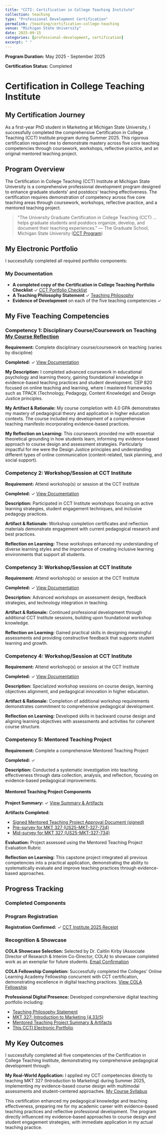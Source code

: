 ```yaml
---
title: "CCTI: Certification in College Teaching Institute"
collection: teaching
type: "Professional Development Certification"
permalink: /teaching/certification-college-teaching
venue: "Michigan State University"
date: 2025-09-15
categories: [professional-development, certification]
excerpt: " "
---
```


<!-- excerpt-end -->
**Program Duration:** May 2025 - September 2025

**Certification Status:** Completed

# Certification in College Teaching Institute

## My Certification Journey

As a first-year PhD student in Marketing at Michigan State University, I successfully completed the comprehensive Certification in College Teaching (CCT) Institute program during Summer 2025. This rigorous certification required me to demonstrate mastery across five core teaching competencies through coursework, workshops, reflective practice, and an original mentored teaching project.

## Program Overview

The Certification in College Teaching (CCT) Institute at Michigan State University is a comprehensive professional development program designed to enhance graduate students' and postdocs' teaching effectiveness. The certification requires demonstration of competency across five core teaching areas through coursework, workshops, reflective practice, and a mentored teaching project.

> "The University Graduate Certification in College Teaching (CCT) ... helps graduate students and postdocs organize, develop, and document their teaching experiences." — The Graduate School, Michigan State University ([CCT Program](https://grad.msu.edu/CCTP))

## My Electronic Portfolio

I successfully completed all required portfolio components:

### My Documentation
- **A completed copy of the Certification in College Teaching Portfolio Checklist** ✓ [CCT Portfolio Checklist](/files/CCTI/2_CCT_Portfolio_Checklist_Minghao_Wang.pdf)
- **A Teaching Philosophy Statement** ✓ [Teaching Philosophy](/files/CCTI/10_TEACHING_PHILOSOPHY_STATEMENT_Minghao.pdf)
- **Evidence of Development** on each of the five teaching competencies ✓

## My Five Teaching Competencies

### Competency 1: Disciplinary Course/Coursework on Teaching [My Course Reflection](/teaching/2025-summer-cep-820)
**Requirement:** Complete disciplinary course/coursework on teaching (varies by discipline)

**Completed:** ✓ [View Documentation](/files/CCTI/3_Competency_1_CEP_820_4_0.pdf)

**My Description:** I completed advanced coursework in educational psychology and learning theory, gaining foundational knowledge in evidence-based teaching practices and student development. CEP 820 focused on online teaching and learning, where I mastered frameworks such as TPACK (Technology, Pedagogy, Content Knowledge) and Design Justice principles.

**My Artifact & Rationale:** My course completion with 4.0 GPA demonstrates my mastery of pedagogical theory and application in higher education contexts. The course included my development of a comprehensive teaching manifesto incorporating evidence-based practices.

**My Reflection on Learning:** This coursework provided me with essential theoretical grounding in how students learn, informing my evidence-based approach to course design and assessment strategies. Particularly impactful for me were the Design Justice principles and understanding different types of online communication (content-related, task planning, and social support).

### Competency 2: Workshop/Session at CCT Institute
**Requirement:** Attend workshop(s) or session at the CCT Institute

**Completed:** ✓ [View Documentation](/files/CCTI/4_Competency_2_and_3.pdf)

**Description:** Participated in CCT Institute workshops focusing on active learning strategies, student engagement techniques, and inclusive pedagogy practices.

**Artifact & Rationale:** Workshop completion certificates and reflection materials demonstrate engagement with current pedagogical research and best practices.

**Reflection on Learning:** These workshops enhanced my understanding of diverse learning styles and the importance of creating inclusive learning environments that support all students.

### Competency 3: Workshop/Session at CCT Institute
**Requirement:** Attend workshop(s) or session at the CCT Institute

**Completed:** ✓ [View Documentation](/files/CCTI/4_Competency_2_and_3.pdf)

**Description:** Advanced workshops on assessment design, feedback strategies, and technology integration in teaching.

**Artifact & Rationale:** Continued professional development through additional CCT Institute sessions, building upon foundational workshop knowledge.

**Reflection on Learning:** Gained practical skills in designing meaningful assessments and providing constructive feedback that supports student learning and growth.

### Competency 4: Workshop/Session at CCT Institute
**Requirement:** Attend workshop(s) or session at the CCT Institute

**Completed:** ✓ [View Documentation](/files/CCTI/5_Competency_4.pdf)

**Description:** Specialized workshop sessions on course design, learning objectives alignment, and pedagogical innovation in higher education.

**Artifact & Rationale:** Completion of additional workshop requirements demonstrates commitment to comprehensive pedagogical development.

**Reflection on Learning:** Developed skills in backward course design and aligning learning objectives with assessments and activities for coherent course structure.

### Competency 5: Mentored Teaching Project
**Requirement:** Complete a comprehensive Mentored Teaching Project

**Completed:** ✓ 

**Description:** Conducted a systematic investigation into teaching effectiveness through data collection, analysis, and reflection, focusing on evidence-based pedagogical improvements.

#### Mentored Teaching Project Components

**Project Summary:** ✓ [View Summary & Artifacts](/files/CCTI/8_Competency_5_Summary_Artifacrs.pdf)

**Artifacts Completed:**
 - [Signed Mentored Teaching Project Approval Document (signed)](/files/CCTI/7_Competency_5_Mentored_Teaching_Project_Document_Graduate_Student_Minghao%28MZ_signed%29.pdf)
 - [Pre-survey for MKT 327 (US25-MKT-327-734)](/files/CCTI/11_US25-MKT-327-734_Pre.pdf)
 - [Mid-survey for MKT 327 (US25-MKT-327-734)](/files/CCTI/12_US25-MKT-327-734_Mid.pdf)

**Evaluation:** Project assessed using the Mentored Teaching Project Evaluation Rubric

**Reflection on Learning:** This capstone project integrated all previous competencies into a practical application, demonstrating the ability to systematically evaluate and improve teaching practices through evidence-based approaches.

## Progress Tracking

### Completed Components

### Program Registration
**Registration Confirmed:** ✓ [CCT Institute 2025 Receipt](/files/CCTI/1_CCT_Institute_2025_Receipt.pdf)

### Recognition & Showcase
**COLA Showcase Selection:** Selected by Dr. Caitlin Kirby (Associate Director of Research & Interim Co-Director, COLA) to showcase completed work as an exemplar for future students. [Email Confirmation](/files/CCTI/9_Re_Sharing_your_professional_website.pdf)

**COLA Fellowship Completion:** Successfully completed the Colleges' Online Learning Academy Fellowship concurrent with CCT certification, demonstrating excellence in digital teaching practices. [View COLA Fellowship](/teaching/2025-summer-cola)

**Professional Digital Presence:** Developed comprehensive digital teaching portfolio including:

- [Teaching Philosophy Statement](/files/CCTI/10_TEACHING_PHILOSOPHY_STATEMENT_Minghao.pdf)
- [MKT 327: Introduction to Marketing (4.33/5)](/teaching/2025-summer-marketing-327)
- [Mentored Teaching Project Summary & Artifacts](/files/CCTI/8_Competency_5_Summary_Artifacrs.pdf)
- [This CCTI Electronic Portfolio](/teaching/certification-college-teaching)

## My Key Outcomes

I successfully completed all five competencies of the Certification in College Teaching Institute, demonstrating my comprehensive pedagogical development through:


**My Real-World Application:** I applied my CCT competencies directly to teaching MKT 327 (Introduction to Marketing) during Summer 2025, implementing my evidence-based course design with multimodal assessments and student-centered approaches. [My Course Syllabus](https://minghaowang-research.github.io/files/2025-summer-mkt327-syllabus.pdf)

This certification enhanced my pedagogical knowledge and teaching effectiveness, preparing me for my academic career with evidence-based teaching practices and reflective professional development. The program directly influenced my evidence-based approaches to course design and student engagement strategies, with immediate application in my actual teaching practice.